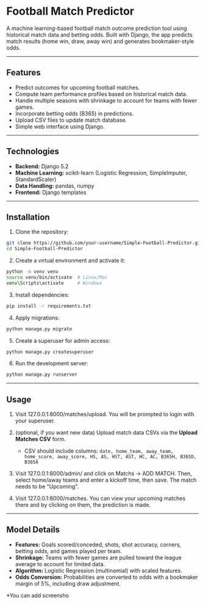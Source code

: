 # Football Match Predictor

A machine learning-based football match outcome prediction tool using historical match data and betting odds. Built with Django, the app predicts match results (home win, draw, away win) and generates bookmaker-style odds.

---

## Features

* Predict outcomes for upcoming football matches.
* Compute team performance profiles based on historical match data.
* Handle multiple seasons with shrinkage to account for teams with fewer games.
* Incorporate betting odds (B365) in predictions.
* Upload CSV files to update match database.
* Simple web interface using Django.

---

## Technologies

* **Backend:** Django 5.2
* **Machine Learning:** scikit-learn (Logistic Regression, SimpleImputer, StandardScaler)
* **Data Handling:** pandas, numpy
* **Frontend:** Django templates

---

## Installation

1. Clone the repository:

```bash
git clone https://github.com/your-username/Simple-Football-Predictor.git
cd Simple-Football-Predictor
```

2. Create a virtual environment and activate it:

```bash
python -m venv venv
source venv/bin/activate  # Linux/Mac
venv\Scripts\activate     # Windows
```

3. Install dependencies:

```bash
pip install -r requirements.txt
```

4. Apply migrations:

```bash
python manage.py migrate
```

5. Create a superuser for admin access:

```bash
python manage.py createsuperuser
```

6. Run the development server:

```bash
python manage.py runserver
```

---

## Usage

1. Visit 127.0.0.1:8000/matches/upload. You will be prompted to login with your superuser.
2. (optional, if you want new data) Upload match data CSVs via the **Upload Matches CSV** form.

   * CSV should include columns:
     `date, home_team, away_team, home_score, away_score, HS, AS, HST, AST, HC, AC, B365H, B365D, B365A`
3. Visit 127.0.0.1:8000/admin/ and click on Matchs -> ADD MATCH. Then, select home/away teams and enter a kickoff time, then save. The match needs to be "Upcoming".
4. Visit 127.0.0.1:8000/matches. You can view your upcoming matches there and by clicking on them, the prediction is made.

---

## Model Details

* **Features:** Goals scored/conceded, shots, shot accuracy, corners, betting odds, and games played per team.
* **Shrinkage:** Teams with fewer games are pulled toward the league average to account for limited data.
* **Algorithm:** Logistic Regression (multinomial) with scaled features.
* **Odds Conversion:** Probabilities are converted to odds with a bookmaker margin of 5%, including draw adjustment.


\*You can add screensho
